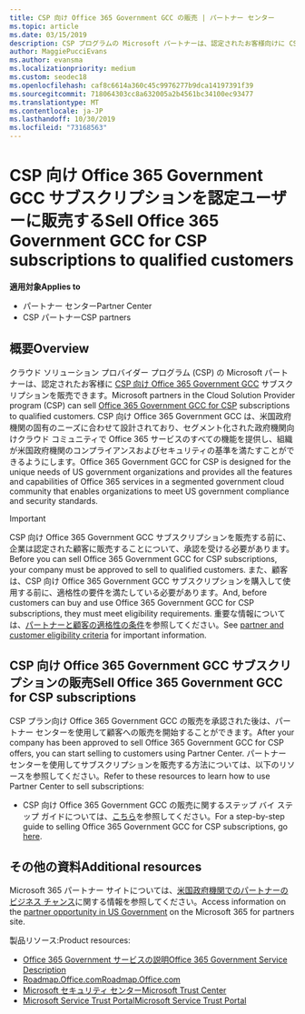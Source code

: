 ```yaml
---
title: CSP 向け Office 365 Government GCC の販売 | パートナー センター
ms.topic: article
ms.date: 03/15/2019
description: CSP プログラムの Microsoft パートナーは、認定されたお客様向けに CSP サブスクリプションの Office 365 Government GCC を販売できます。 CSP 向け Office 365 Government GCC は、米国政府機関および政府の請負業者向けに設計されたクラウドの生産性サービスのスイートです。
author: MaggiePucciEvans
ms.author: evansma
ms.localizationpriority: medium
ms.custom: seodec18
ms.openlocfilehash: caf8c6614a360c45c9976277b9dca14197391f39
ms.sourcegitcommit: 718064303cc8a632005a2b4561bc34100ec93477
ms.translationtype: MT
ms.contentlocale: ja-JP
ms.lasthandoff: 10/30/2019
ms.locfileid: "73168563"
---
```

# <a name="sell-office-365-government-gcc-for-csp-subscriptions-to-qualified-customers"></a><span data-ttu-id="7ed8d-104">CSP 向け Office 365 Government GCC サブスクリプションを認定ユーザーに販売する</span><span class="sxs-lookup"><span data-stu-id="7ed8d-104">Sell Office 365 Government GCC for CSP subscriptions to qualified customers</span></span>

<span data-ttu-id="7ed8d-105">**適用対象**</span><span class="sxs-lookup"><span data-stu-id="7ed8d-105">**Applies to**</span></span>

-  <span data-ttu-id="7ed8d-106">パートナー センター</span><span class="sxs-lookup"><span data-stu-id="7ed8d-106">Partner Center</span></span>
-  <span data-ttu-id="7ed8d-107">CSP パートナー</span><span class="sxs-lookup"><span data-stu-id="7ed8d-107">CSP partners</span></span>


## <a name="overview"></a><span data-ttu-id="7ed8d-108">概要</span><span class="sxs-lookup"><span data-stu-id="7ed8d-108">Overview</span></span>

<span data-ttu-id="7ed8d-109">クラウド ソリューション プロバイダー プログラム (CSP) の Microsoft パートナーは、認定されたお客様に [CSP 向け Office 365 Government GCC](https://www.microsoft.com/microsoft-365/partners/governmentforCSP) サブスクリプションを販売できます。</span><span class="sxs-lookup"><span data-stu-id="7ed8d-109">Microsoft partners in the Cloud Solution Provider program (CSP) can sell [Office 365 Government GCC for CSP](https://www.microsoft.com/microsoft-365/partners/governmentforCSP) subscriptions to qualified customers.</span></span> <span data-ttu-id="7ed8d-110">CSP 向け Office 365 Government GCC は、米国政府機関の固有のニーズに合わせて設計されており、セグメント化された政府機関向けクラウド コミュニティで Office 365 サービスのすべての機能を提供し、組織が米国政府機関のコンプライアンスおよびセキュリティの基準を満たすことができるようにします。</span><span class="sxs-lookup"><span data-stu-id="7ed8d-110">Office 365 Government GCC for CSP is designed for the unique needs of US government organizations and provides all the features and capabilities of Office 365 services in a segmented government cloud community that enables organizations to meet US government compliance and security standards.</span></span> 

>[!IMPORTANT] 
><span data-ttu-id="7ed8d-111">CSP 向け Office 365 Government GCC サブスクリプションを販売する前に、企業は認定された顧客に販売することについて、承認を受ける必要があります。</span><span class="sxs-lookup"><span data-stu-id="7ed8d-111">Before you can sell Office 365 Government GCC for CSP subscriptions, your company must be approved to sell to qualified customers.</span></span> <span data-ttu-id="7ed8d-112">また、顧客は、CSP 向け Office 365 Government GCC サブスクリプションを購入して使用する前に、適格性の要件を満たしている必要があります。</span><span class="sxs-lookup"><span data-stu-id="7ed8d-112">And, before customers can buy and use Office 365 Government GCC for CSP subscriptions, they must meet eligibility requirements.</span></span> <span data-ttu-id="7ed8d-113">重要な情報については、[パートナーと顧客の適格性の条件](csp-gcc-validate.md)を参照してください。</span><span class="sxs-lookup"><span data-stu-id="7ed8d-113">See [partner and customer eligibility criteria](csp-gcc-validate.md) for important information.</span></span>


## <a name="sell-office-365-government-gcc-for-csp-subscriptions"></a><span data-ttu-id="7ed8d-114">CSP 向け Office 365 Government GCC サブスクリプションの販売</span><span class="sxs-lookup"><span data-stu-id="7ed8d-114">Sell Office 365 Government GCC for CSP subscriptions</span></span>

<span data-ttu-id="7ed8d-115">CSP プラン向け Office 365 Government GCC の販売を承認された後は、パートナー センターを使用して顧客への販売を開始することができます。</span><span class="sxs-lookup"><span data-stu-id="7ed8d-115">After your company has been approved to sell Office 365 Government GCC for CSP offers, you can start selling to customers using Partner Center.</span></span> <span data-ttu-id="7ed8d-116">パートナー センターを使用してサブスクリプションを販売する方法については、以下のリソースを参照してください。</span><span class="sxs-lookup"><span data-stu-id="7ed8d-116">Refer to these resources to learn how to use Partner Center to sell subscriptions:</span></span> 

-   <span data-ttu-id="7ed8d-117">CSP 向け Office 365 Government GCC の販売に関するステップ バイ ステップ ガイドについては、[こちら](https://go.microsoft.com/fwlink/?linkid=2007323)を参照してください。</span><span class="sxs-lookup"><span data-stu-id="7ed8d-117">For a step-by-step guide to selling Office 365 Government GCC for CSP subscriptions, go [here](https://go.microsoft.com/fwlink/?linkid=2007323).</span></span>  


## <a name="additional-resources"></a><span data-ttu-id="7ed8d-118">その他の資料</span><span class="sxs-lookup"><span data-stu-id="7ed8d-118">Additional resources</span></span>

<span data-ttu-id="7ed8d-119">Microsoft 365 パートナー サイトについては、[米国政府機関でのパートナーのビジネス チャンス](https://www.microsoft.com/microsoft-365/partners/governmentforCSP)に関する情報を参照してください。</span><span class="sxs-lookup"><span data-stu-id="7ed8d-119">Access information on the [partner opportunity in US Government](https://www.microsoft.com/microsoft-365/partners/governmentforCSP) on the Microsoft 365 for partners site.</span></span>

<span data-ttu-id="7ed8d-120">製品リソース:</span><span class="sxs-lookup"><span data-stu-id="7ed8d-120">Product resources:</span></span>

- [<span data-ttu-id="7ed8d-121">Office 365 Government サービスの説明</span><span class="sxs-lookup"><span data-stu-id="7ed8d-121">Office 365 Government Service Description</span></span>](https://technet.microsoft.com/library/mt774581.aspx)
- [<span data-ttu-id="7ed8d-122">Roadmap.Office.com</span><span class="sxs-lookup"><span data-stu-id="7ed8d-122">Roadmap.Office.com</span></span>](https://products.office.com/business/office-365-roadmap)
- [<span data-ttu-id="7ed8d-123">Microsoft セキュリティ センター</span><span class="sxs-lookup"><span data-stu-id="7ed8d-123">Microsoft Trust Center</span></span>](https://www.microsoft.com/TrustCenter/)
- [<span data-ttu-id="7ed8d-124">Microsoft Service Trust Portal</span><span class="sxs-lookup"><span data-stu-id="7ed8d-124">Microsoft Service Trust Portal</span></span>](https://aka.ms/STP)

